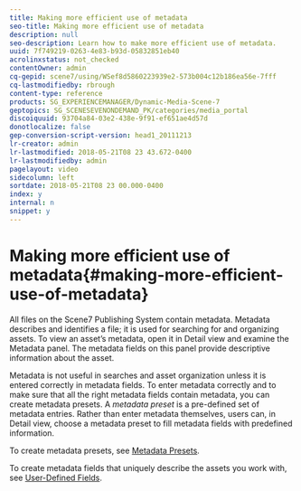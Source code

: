 ```yaml
---
title: Making more efficient use of metadata
seo-title: Making more efficient use of metadata
description: null
seo-description: Learn how to make more efficient use of metadata.
uuid: 7f749219-0263-4e83-b93d-05832851eb40
acrolinxstatus: not_checked
contentOwner: admin
cq-gepid: scene7/using/WSef8d5860223939e2-573b004c12b186ea56e-7fff
cq-lastmodifiedby: rbrough
content-type: reference
products: SG_EXPERIENCEMANAGER/Dynamic-Media-Scene-7
geptopics: SG_SCENESEVENONDEMAND_PK/categories/media_portal
discoiquuid: 93704a84-03e2-438e-9f91-ef651ae4d57d
donotlocalize: false
gep-conversion-script-version: head1_20111213
lr-creator: admin
lr-lastmodified: 2018-05-21T08 23 43.672-0400
lr-lastmodifiedby: admin
pagelayout: video
sidecolumn: left
sortdate: 2018-05-21T08 23 00.000-0400
index: y
internal: n
snippet: y
---
```


# Making more efficient use of metadata{#making-more-efficient-use-of-metadata}

All files on the Scene7 Publishing System contain metadata. Metadata describes and identifies a file; it is used for searching for and organizing assets. To view an asset’s metadata, open it in Detail view and examine the Metadata panel. The metadata fields on this panel provide descriptive information about the asset.

Metadata is not useful in searches and asset organization unless it is entered correctly in metadata fields. To enter metadata correctly and to make sure that all the right metadata fields contain metadata, you can create metadata presets. A *metadata preset* is a pre-defined set of metadata entries. Rather than enter metadata themselves, users can, in Detail view, choose a metadata preset to fill metadata fields with predefined information.

To create metadata presets, see [Metadata Presets](application-setup.md#metadata_presets).

To create metadata fields that uniquely describe the assets you work with, see [User-Defined Fields](application-setup.md#user_defined_fields).
